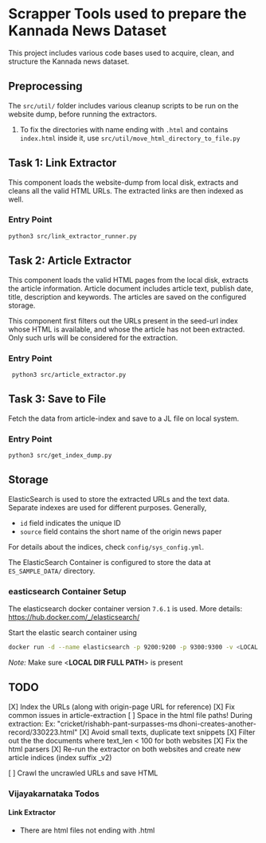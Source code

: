 # Scrapper Tools used to prepare the Kannada News Dataset
This project includes various code bases used to acquire, clean, and structure the Kannada news dataset. 

## Preprocessing
The `src/util/` folder includes various cleanup scripts to be run on the website dump, before running the extractors.
1. To fix the directories with name ending with `.html` and contains `index.html` inside it, use `src/util/move_html_directory_to_file.py`

## Task 1: Link Extractor
This component loads the website-dump from local disk, extracts and cleans all the valid HTML URLs. The extracted links are then indexed as well.
### Entry Point
```python3 src/link_extractor_runner.py```

## Task 2: Article Extractor
This component loads the valid HTML pages from the local disk, extracts the article information.
Article document includes article text, publish date, title, description and keywords. The articles are saved on the configured storage.

This component first filters out the URLs present in the seed-url index whose HTML is available, and whose the article has not been extracted. Only such urls will be considered for the extraction.
### Entry Point
``` python3 src/article_extractor.py```

## Task 3: Save to File
Fetch the data from article-index and save to a JL file on local system.
### Entry Point
```python3 src/get_index_dump.py```


## Storage
ElasticSearch is used to store the extracted URLs and the text data. Separate indexes are used for different purposes.
Generally,
* `id` field indicates the unique ID
* `source` field contains the short name of the origin news paper

For details about the indices, check `config/sys_config.yml`.

The ElasticSearch Container is configured to store the data at `ES_SAMPLE_DATA/` directory.

### easticsearch Container Setup
The elasticsearch docker container version `7.6.1` is used. More details: https://hub.docker.com/_/elasticsearch/

Start the elastic search container using
```bash
docker run -d --name elasticsearch -p 9200:9200 -p 9300:9300 -v <LOCAL DIR FULL PATH>:/usr/share/elasticsearch/data -e "discovery.type=single-node" elasticsearch:7.6.1
```
*Note:* Make sure <**LOCAL DIR FULL PATH**> is present

## TODO
[X] Index the URLs (along with origin-page URL for reference)
[X] Fix common issues in article-extraction
  [ ] Space in the html file paths! During extraction:
      Ex: "cricket/rishabh-pant-surpasses-ms dhoni-creates-another-record/330223.html"
[X] Avoid small texts, duplicate text snippets
[X] Filter out the the documents where text_len < 100 for both websites
[X] Fix the html parsers
[X] Re-run the extractor on both websites and create new article indices (index suffix _v2)

[ ] Crawl the uncrawled URLs and save HTML

### Vijayakarnataka Todos
#### Link Extractor
- There are html files not ending with .html